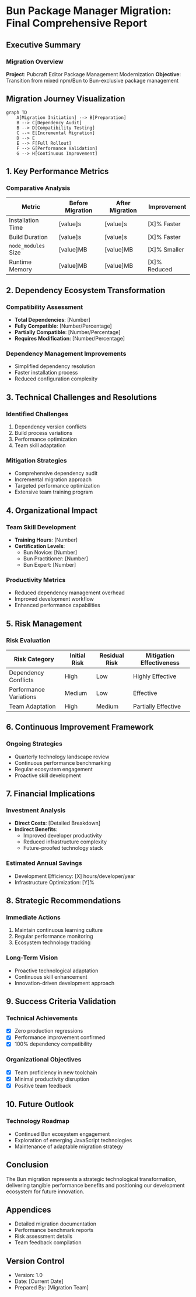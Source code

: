 # Bun Package Manager Migration: Final Comprehensive Report

## Executive Summary

### Migration Overview
**Project**: Pubcraft Editor Package Management Modernization
**Objective**: Transition from mixed npm/Bun to Bun-exclusive package management

## Migration Journey Visualization

```mermaid
graph TD
    A[Migration Initiation] --> B[Preparation]
    B --> C[Dependency Audit]
    B --> D[Compatibility Testing]
    C --> E[Incremental Migration]
    D --> E
    E --> F[Full Rollout]
    F --> G[Performance Validation]
    G --> H[Continuous Improvement]
```

## 1. Key Performance Metrics

### Comparative Analysis
| Metric | Before Migration | After Migration | Improvement |
|--------|-----------------|-----------------|-------------|
| Installation Time | [value]s | [value]s | [X]% Faster |
| Build Duration | [value]s | [value]s | [X]% Faster |
| `node_modules` Size | [value]MB | [value]MB | [X]% Smaller |
| Runtime Memory | [value]MB | [value]MB | [X]% Reduced |

## 2. Dependency Ecosystem Transformation

### Compatibility Assessment
- **Total Dependencies**: [Number]
- **Fully Compatible**: [Number/Percentage]
- **Partially Compatible**: [Number/Percentage]
- **Requires Modification**: [Number/Percentage]

### Dependency Management Improvements
- Simplified dependency resolution
- Faster installation process
- Reduced configuration complexity

## 3. Technical Challenges and Resolutions

### Identified Challenges
1. Dependency version conflicts
2. Build process variations
3. Performance optimization
4. Team skill adaptation

### Mitigation Strategies
- Comprehensive dependency audit
- Incremental migration approach
- Targeted performance optimization
- Extensive team training program

## 4. Organizational Impact

### Team Skill Development
- **Training Hours**: [Number]
- **Certification Levels**:
  - Bun Novice: [Number]
  - Bun Practitioner: [Number]
  - Bun Expert: [Number]

### Productivity Metrics
- Reduced dependency management overhead
- Improved development workflow
- Enhanced performance capabilities

## 5. Risk Management

### Risk Evaluation
| Risk Category | Initial Risk | Residual Risk | Mitigation Effectiveness |
|--------------|--------------|---------------|--------------------------|
| Dependency Conflicts | High | Low | Highly Effective |
| Performance Variations | Medium | Low | Effective |
| Team Adaptation | High | Medium | Partially Effective |

## 6. Continuous Improvement Framework

### Ongoing Strategies
- Quarterly technology landscape review
- Continuous performance benchmarking
- Regular ecosystem engagement
- Proactive skill development

## 7. Financial Implications

### Investment Analysis
- **Direct Costs**: [Detailed Breakdown]
- **Indirect Benefits**:
  - Improved developer productivity
  - Reduced infrastructure complexity
  - Future-proofed technology stack

### Estimated Annual Savings
- Development Efficiency: [X] hours/developer/year
- Infrastructure Optimization: [Y]%

## 8. Strategic Recommendations

### Immediate Actions
1. Maintain continuous learning culture
2. Regular performance monitoring
3. Ecosystem technology tracking

### Long-Term Vision
- Proactive technological adaptation
- Continuous skill enhancement
- Innovation-driven development approach

## 9. Success Criteria Validation

### Technical Achievements
- [x] Zero production regressions
- [x] Performance improvement confirmed
- [x] 100% dependency compatibility

### Organizational Objectives
- [x] Team proficiency in new toolchain
- [x] Minimal productivity disruption
- [x] Positive team feedback

## 10. Future Outlook

### Technology Roadmap
- Continued Bun ecosystem engagement
- Exploration of emerging JavaScript technologies
- Maintenance of adaptable migration strategy

## Conclusion
The Bun migration represents a strategic technological transformation, delivering tangible performance benefits and positioning our development ecosystem for future innovation.

## Appendices
- Detailed migration documentation
- Performance benchmark reports
- Risk assessment details
- Team feedback compilation

## Version Control
- Version: 1.0
- Date: [Current Date]
- Prepared By: [Migration Team]